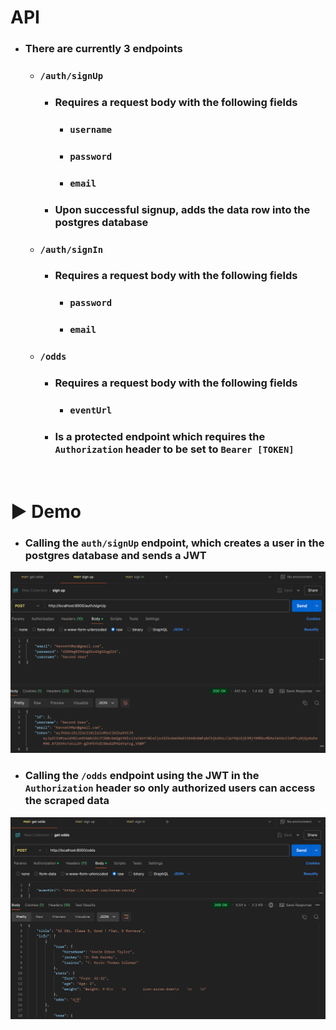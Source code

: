# API
- ### There are currently 3 endpoints
	- ### `/auth/signUp`
		- ### Requires a request body with the following fields
			- ### `username`
			- ### `password`
			- ### `email`
		- ### Upon successful signup, adds the data row into the postgres database

	- ### `/auth/signIn`
		- ### Requires a request body with the following fields
			- ### `password`
			- ### `email`

	- ### `/odds`
		- ### Requires a request body with the following fields
			- ### `eventUrl`
		- ### Is a protected endpoint which requires the `Authorization` header to be set to `Bearer [TOKEN]`

<br>

# ▶️ Demo
- ### Calling the `auth/signUp` endpoint, which creates a user in the postgres database and sends a JWT
![](../res/apiDemo1.png)

- ### Calling the `/odds` endpoint using the JWT in the `Authorization` header so only authorized users can access the scraped data
![](../res/apiDemo2.png)